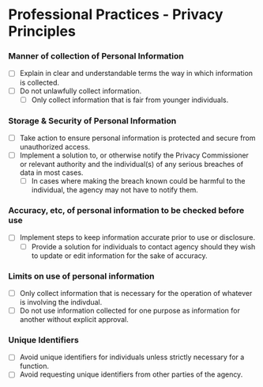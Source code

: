 # Professional Practices - Privacy Principles

### Manner of collection of Personal Information
- [ ] Explain in clear and understandable terms the way in which information is collected.
- [ ] Do not unlawfully collect information.
  - [ ] Only collect information that is fair from younger individuals.
  <!-- have a look at user stories, i.e. "as a user I want to know how my info is collected -->

### Storage & Security of Personal Information
- [ ] Take action to ensure personal information is protected and secure from unauthorized access.
- [ ] Implement a solution to, or otherwise notify the Privacy Commissioner or relevant authority and the individual(s) of any serious breaches of data in most cases.
  - [ ]  In cases where making the breach known could be harmful to the individual, the agency may not have to notify them.

### Accuracy, etc, of personal information to be checked before use
- [ ] Implement steps to keep information accurate prior to use or disclosure.
  - [ ] Provide a solution for individuals to contact agency should they wish to update or edit information for the sake of accuracy.

### Limits on use of personal information
- [ ] Only collect information that is necessary for the operation of whatever is involving the indivdual.
- [ ] Do not use information collected for one purpose as information for another without explicit approval.

### Unique Identifiers
- [ ] Avoid unique identifiers for individuals unless strictly necessary for a function.
- [ ] Avoid requesting unique identifiers from other parties of the agency.

